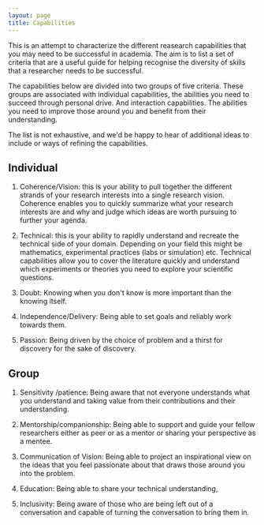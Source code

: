 ```yaml
---
layout: page
title: Capabilities
---
```


This is an attempt to characterize the different reasearch capabilities
that you may need to be successful in academia. The aim is to list a set of
criteria that are a useful guide for helping recognise the diversity of skills that a researcher needs to be successful.

The capabilities below are divided into two groups of five criteria. These
groups are associated with individual capabilities, the abilities you
need to succeed through personal drive. And interaction capabilities.
The abilities you need to improve those around you and benefit from
their understanding.

The list is not exhaustive, and we'd be happy to hear of additional ideas to include or ways of refining the capabilities.

## Individual


1.  Coherence/Vision: this is your ability to pull together the
    different strands of your research interests into a single research
    vision. Coherence enables you to quickly summarize what your
    research interests are and why and judge which ideas are worth
    pursuing to further your agenda.

2.  Technical: this is your ability to rapidly understand and recreate
    the technical side of your domain. Depending on your field this
    might be mathematics, experimental practices (labs or simulation)
    etc. Technical capabilities allow you to cover the literature
    quickly and understand which experiments or theories you need to
    explore your scientific questions.

3.  Doubt: Knowing when you don't know is more important than the
    knowing itself.

4.  Independence/Delivery: Being able to set goals and reliably work
    towards them.

5.  Passion: Being driven by the choice of problem and a thirst for
    discovery for the sake of discovery.

## Group

1.  Sensitivity /patience: Being aware that not everyone understands
    what you understand and taking value from their contributions and
    their understanding.

2.  Mentorship/companionship: Being able to support and guide your
    fellow researchers either as peer or as a mentor or sharing your
    perspective as a mentee.

3.  Communication of Vision: Being able to project an inspirational view on the ideas
    that you feel passionate about that draws those around you into the
    problem.

4.  Education: Being able to share your technical understanding,

5.  Inclusivity: Being aware of those who are being left out of a
    conversation and capable of turning the conversation to bring them
    in.
